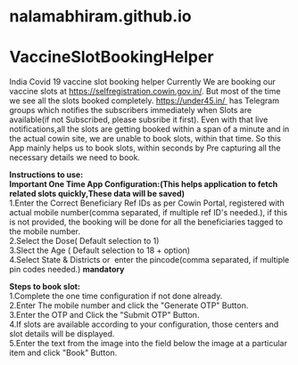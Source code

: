 # nalamabhiram.github.io
# VaccineSlotBookingHelper
India Covid 19 vaccine slot booking helper
Currently We are booking our vaccine slots at https://selfregistration.cowin.gov.in/.
But most of the time we see all the slots booked completely.
https://under45.in/  has Telegram groups which notifies the subscribers immediately when Slots are available(if not Subscribed, please subsribe it first). Even with that live notifications,all the slots are getting booked within a span of a minute and in the actual cowin site, we are unable to book slots, within that time. So this App mainly helps us to book slots, within seconds by Pre capturing all the necessary details we need to book.

**Instructions to use:**  
**Important One Time App Configuration:(This helps application to fetch related slots quickly,These data will be saved)**  
1.Enter the Correct Beneficiary Ref IDs as per Cowin Portal, registered with actual mobile number(comma separated, if multiple ref ID's needed.), if this is not provided, the booking will be done for all the beneficiaries tagged to the mobile number.  
2.Select the Dose( Default selection to 1)  
3.Slect the Age ( Default selection to 18 + option)  
4.Select State & Districts or  enter the pincode(comma separated, if multiple pin codes needed.) **mandatory**  

**Steps to book slot:**  
1.Complete the one time configuration if not done already.  
2.Enter The mobile number and click the "Generate OTP" Button.  
3.Enter the OTP and Click the "Submit OTP" Button.  
4.If slots are available according to your configuration, those centers and slot details will be displayed.  
5.Enter the text from the image into the field below the image at a particular item and click "Book" Button.  
